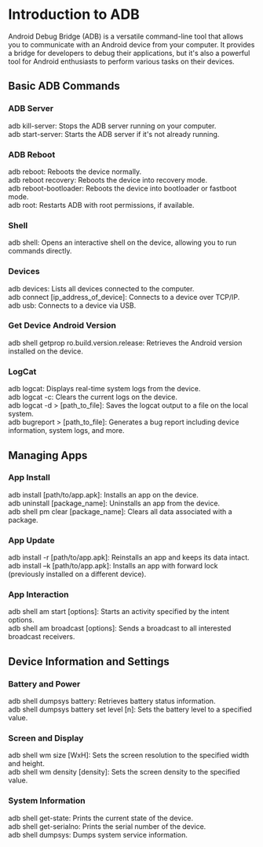 # Introduction to ADB
Android Debug Bridge (ADB) is a versatile command-line tool that allows you to communicate with an Android device from your computer. It provides a bridge for developers to debug their applications, but it's also a powerful tool for Android enthusiasts to perform various tasks on their devices.

## Basic ADB Commands
### ADB Server
adb kill-server: Stops the ADB server running on your computer.  
adb start-server: Starts the ADB server if it's not already running.

### ADB Reboot
adb reboot: Reboots the device normally.  
adb reboot recovery: Reboots the device into recovery mode.  
adb reboot-bootloader: Reboots the device into bootloader or fastboot mode.  
adb root: Restarts ADB with root permissions, if available.  

### Shell
adb shell: Opens an interactive shell on the device, allowing you to run commands directly.  

### Devices
adb devices: Lists all devices connected to the computer.  
adb connect [ip_address_of_device]: Connects to a device over TCP/IP.  
adb usb: Connects to a device via USB.  

### Get Device Android Version
adb shell getprop ro.build.version.release: Retrieves the Android version installed on the device.  

### LogCat
adb logcat: Displays real-time system logs from the device.  
adb logcat -c: Clears the current logs on the device.  
adb logcat -d > [path_to_file]: Saves the logcat output to a file on the local system.  
adb bugreport > [path_to_file]: Generates a bug report including device information, system logs, and more.  


## Managing Apps
### App Install
adb install [path/to/app.apk]: Installs an app on the device.  
adb uninstall [package_name]: Uninstalls an app from the device.  
adb shell pm clear [package_name]: Clears all data associated with a package.  

### App Update
adb install -r [path/to/app.apk]: Reinstalls an app and keeps its data intact.  
adb install –k [path/to/app.apk]: Installs an app with forward lock (previously installed on a different device).  

### App Interaction
adb shell am start [options]: Starts an activity specified by the intent options.  
adb shell am broadcast [options]: Sends a broadcast to all interested broadcast receivers.  



## Device Information and Settings
### Battery and Power
adb shell dumpsys battery: Retrieves battery status information.  
adb shell dumpsys battery set level [n]: Sets the battery level to a specified value.  

### Screen and Display
adb shell wm size [WxH]: Sets the screen resolution to the specified width and height.  
adb shell wm density [density]: Sets the screen density to the specified value.  

### System Information
adb shell get-state: Prints the current state of the device.  
adb shell get-serialno: Prints the serial number of the device.  
adb shell dumpsys: Dumps system service information.  
